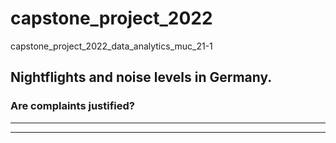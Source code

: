 # capstone_project_2022
capstone_project_2022_data_analytics_muc_21-1
## Nightflights and noise levels in Germany.
### Are complaints justified?
--- 


---
<br><br><br>
